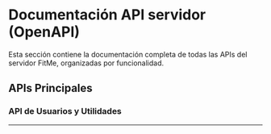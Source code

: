 # Documentación API servidor (OpenAPI)

Esta sección contiene la documentación completa de todas las APIs del servidor FitMe, organizadas por funcionalidad.

## APIs Principales

### API de Usuarios y Utilidades

<api-doc openapi-path="../../openApi/fit-me-api.yaml" />

---
